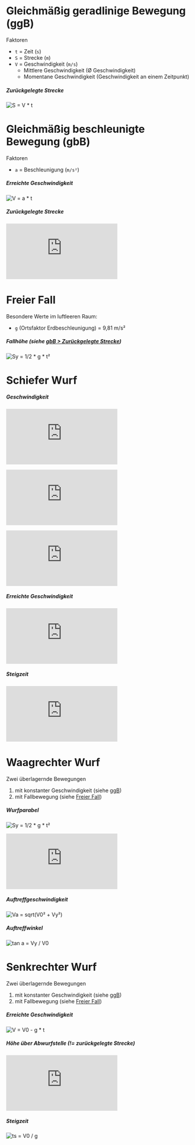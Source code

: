 # Gleichmäßig geradlinige Bewegung (ggB)

Faktoren
- `t` = Zeit (`s`)
- `S` = Strecke (`m`)
- `V` = Geschwindigkeit (`m/s`)
    - Mittlere Geschwindigkeit (Ø Geschwindigkeit)
    - Momentane Geschwindigkeit (Geschwindigkeit an einem Zeitpunkt)

##### Zurückgelegte Strecke
![S = V * t](https://latex.codecogs.com/gif.latex?S&space;=&space;V&space;\times&space;t)

# Gleichmäßig beschleunigte Bewegung (gbB)

Faktoren
- `a` = Beschleunigung (`m/s²`)

##### Erreichte Geschwindigkeit 
![V = a * t](https://latex.codecogs.com/gif.latex?V&space;=&space;a&space;\times&space;t)

##### Zurückgelegte Strecke
[![S = 1/2 * a * t² oder S = 1/2 * V * t](https://latex.codecogs.com/gif.latex?S%20%3D%20%5Cfrac%7B1%7D%7B2%7Da%20%5Ctimes%20t%5E2%20%5C%20oder%20%5C%20S%20%3D%20%5Cfrac%7B1%7D%7B2%7D%20V%20%5Ctimes%20t)](https://www.codecogs.com/eqnedit.php?latex=S&space;=&space;\frac{1}{2}a&space;\times&space;t^2&space;\&space;oder&space;\&space;S&space;=&space;\frac{1}{2}&space;V&space;\times&space;t)

# Freier Fall 

Besondere Werte im luftleeren Raum:

- `g` (Ortsfaktor Erdbeschleunigung) = 9,81 m/s² 

##### Fallhöhe (siehe [gbB > Zurückgelegte Strecke](#zurückgelegte-strecke-1))
![Sy = 1/2 * g * t²](https://latex.codecogs.com/gif.latex?S_y&space;=&space;\frac{1}{2}g&space;\times&space;t^2)

# Schiefer Wurf

##### Geschwindigkeit

![V0 = sqrt(Vx² + Vy²) oder V0 = Vx + Vy](https://latex.codecogs.com/gif.latex?V_0%20%3D%20%5Csqrt%7BV_x%5E2%20&plus;%20V_y%5E2%7D%20%5C%20oder%20%5C%20%5Cvec%7BV_0%7D%20%3D%20%5Cvec%7BV_x%7D%20&plus;%20%5Cvec%7BV_y%7D)

![Vx = V0 * cos(a)](https://latex.codecogs.com/gif.latex?V_x%20%3D%20V_0%20%5Ctimes%20%5Ccos%7B%5Calpha%7D)

![Vy = V0 * sin(a) - g * t](https://latex.codecogs.com/gif.latex?V_y%20%3D%20V_0%20%5Ctimes%20%5Csin%7B%5Calpha%7D%20-%20g%20%5Ctimes%20t)

##### Erreichte Geschwindigkeit 
[![Vy = V0 * sin(a) - g * t](https://latex.codecogs.com/gif.latex?V_y%20%3D%20V_0%20%5Ctimes%20%5Csin%7B%5Calpha%7D%20-%20g%20%5Ctimes%20t)](https://www.codecogs.com/eqnedit.php?latex=V_y%20=%20V_0%20\times%20\sin{\alpha}%20-%20g%20\times%20t)

##### Steigzeit
[![ts = (V0 * sin(a)) / g](https://latex.codecogs.com/gif.latex?t_s%20%3D%20%5Cfrac%7BV_0%20%5Ctimes%20%5Csin%7B%5Calpha%7D%7D%7Bg%7D)](https://www.codecogs.com/eqnedit.php?latex=t_s%20=%20\frac{V_0%20\times%20\sin{\alpha}}{g})

# Waagrechter Wurf

Zwei überlagernde Bewegungen
1. mit konstanter Geschwindigkeit (siehe [ggB](#gleichmäßig-geradlinige-bewegung-ggb))
2. mit Fallbewegung (siehe [Freier Fall](#freier-fall))

##### Wurfparabel
![Sy = 1/2 * g * t²](https://latex.codecogs.com/gif.latex?S_y&space;=&space;\frac{1}{2}g&space;\times&space;t^2)

![Sy = 1/2 * g * (Sx²/V0²) mit t = Sx / V0](https://latex.codecogs.com/gif.latex?S_y%20%3D%20%5Cfrac%7B1%7D%7B2%7Dg%20%5Ctimes%20%5Cfrac%7BS_x%5E2%7D%7BV_0%5E2%7D%20%5C%20mit%20%5C%20t%20%3D%20%5Cfrac%7BS_x%7D%7BV_0%7D)

##### Auftreffgeschwindigkeit
![Va = sqrt(V0² + Vy²)](https://latex.codecogs.com/gif.latex?V_{auft.}&space;=&space;\sqrt{V_0^2&space;&plus;&space;V_y^2})

##### Auftreffwinkel
![tan a = Vy / V0](https://latex.codecogs.com/gif.latex?\tan{\alpha}&space;=&space;\frac{V_y}{V_0})

# Senkrechter Wurf

Zwei überlagernde Bewegungen
1. mit konstanter Geschwindigkeit (siehe [ggB](#gleichmäßig-geradlinige-bewegung-ggb))
2. mit Fallbewegung (siehe [Freier Fall](#freier-fall))

##### Erreichte Geschwindigkeit 
![V = V0 - g * t](https://latex.codecogs.com/gif.latex?V%20=%20V_0%20-%20g\times%20t)

##### Höhe über Abwurfstelle (!= zurückgelegte Strecke)
![S = V0 * t - 1/2 * g * t²](https://latex.codecogs.com/gif.latex?S%20%3D%20V_0%20%5Ctimes%20t%20-%20%5Cfrac%7B1%7D%7B2%7Dg%20%5Ctimes%20t%5E2)

##### Steigzeit
![ts = V0 / g](https://latex.codecogs.com/gif.latex?t_s%20=%20\frac{V_0}{g})

